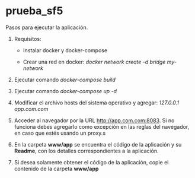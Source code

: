 # prueba_sf5

Pasos para ejecutar la aplicación.

1. Requisitos:

    - Instalar docker y docker-compose
    
    - Crear una red en docker: *docker network create -d bridge my-network*

2. Ejecutar comando *docker-compose build*

3. Ejecutar comando *docker-compose up -d*

4. Modificar el archivo hosts del sistema operativo y agregar: *127.0.0.1 app.com.com*

5. Acceder al navegador por la URL http://app.com.com:8083. Si no funciona debes agregarlo como excepción en las reglas del navegador, en caso que estés usando un proxy.s

6. En la carpeta **www/app** se encuentra el código de la aplicación y su **Readme**, con los detalles correspondientes a la aplicación.

7. Si desea solamente obtener el código de la aplicación, copie el contenido de la carpeta **www/app**